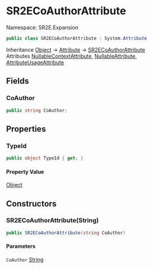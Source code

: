 # SR2ECoAuthorAttribute

Namespace: SR2E.Expansion

```csharp
public class SR2ECoAuthorAttribute : System.Attribute
```

Inheritance [Object](https://docs.microsoft.com/en-us/dotnet/api/system.object) → [Attribute](https://docs.microsoft.com/en-us/dotnet/api/system.attribute) → [SR2ECoAuthorAttribute](/docs/dev/api-3.0.0-alpha.1/sr2e/expansion/sr2ecoauthorattribute)<br />
Attributes [NullableContextAttribute](/docs/dev/api-3.0.0-alpha.1/system/runtime/compilerservices/nullablecontextattribute), [NullableAttribute](/docs/dev/api-3.0.0-alpha.1/system/runtime/compilerservices/nullableattribute), [AttributeUsageAttribute](https://docs.microsoft.com/en-us/dotnet/api/system.attributeusageattribute)

## Fields

### **CoAuthor**

```csharp
public string CoAuthor;
```

## Properties

### **TypeId**

```csharp
public object TypeId { get; }
```

#### Property Value

[Object](https://docs.microsoft.com/en-us/dotnet/api/system.object)<br />

## Constructors

### **SR2ECoAuthorAttribute(String)**

```csharp
public SR2ECoAuthorAttribute(string CoAuthor)
```

#### Parameters

`CoAuthor` [String](https://docs.microsoft.com/en-us/dotnet/api/system.string)<br />
